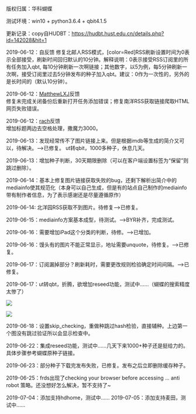 版权归属：华科蝴蝶

测试环境：win10 + python3.6.4  + qbit4.1.5

更新记录：copy自HUDBT：<https://hudbt.hust.edu.cn/details.php?id=142028&hit=1> 

2019-06-12：自反馈
修复北邮人RSS模式，[color=Red]RSS刷新设置时间为0表示全部接受，刷新时间回归默认的10分钟。解释说明：0表示接受RSS订阅里的所有任务加入qbt, 每10分钟刷新一次啊链接；其他数字，以5为例，每5分钟刷新一次啊，接受订阅里过去5分钟发布的种子加入qbt。建议：0作为一次性的，另外的是长时间的（默认10分钟）。

2019-06-12：[MatthewLXJ](https://hudbt.hust.edu.cn/userdetails.php?id=124176)反馈  
修复未完成关闭备份后重新打开任务添加错误；修复南洋RSS获取链接爬取HTML网页失败错误。

2019-06-12：[rach](https://hudbt.hust.edu.cn/userdetails.php?id=107055)反馈  
增加标题两边去空格处理，撒魔力3000。

2019-06-13：发现经常传不了图片链接上来。但是根据imdb等生成的简介又可以，待解决。——>已修复。
ut转qbit，1000多种子，休息几天。

2019-06-13：增加种子判断，30天期限删除（可以在客户端设置标签为“保留”则跳过删除）。

2019-06-14：基本上修复图片链接获取失败的bug，还剩下解析出简介中的mediainfo使其规范化（本身可以自己生成，但是有的站点自己制作的mediainfo带有制作者信息，为了表示感谢还是尽量遵循原作）

2019-06-14: 北洋园RSS获取不到图片。待修复——>已修复。

2019-06-15：mediainfo方案基本成型，待测试。——>BYR补齐，完成测试。

2019-06-16：需要增加iPad这个分类的判断，待修。——>已增加。

2019-06-16：馒头有的图片不能正常显示，地址需要unquote，待修复。——>已修复。

2019-06-17：订阅漏掉部分？刷新耗时，需要更改规则检验确定时间间隔。——>已修复。

2019-06-17：ut转qbt，折腾，欲增加reseed功能，测试中……（蝴蝶的搜索精度太惨了）

![](https://s2.ax1x.com/2019/06/17/VbJoRg.png)

![](https://s2.ax1x.com/2019/06/23/ZPWwlj.png)

2019-06-18：设置skip_checking，重做种跳过hash检验，直接辅种。上边第一个图没有跳过验证所以会显示检查中。

2019-06-22：集成reseed功能，测试中……几天下来1000+种子还是挺给力的。具体步骤参考蝴蝶原种子链接。

2019-06-23：部分种子下载完发布失败，已修复。发布之后立即删除缓存种子。

2019-06-25：frds出现了checking your browser before accessing ... anti robot 策略。还没想好怎么解决，暂不支持了~

2019-07-04：添加支持hdhome，测试中…… 
2019-07-05：添加支持麦田，测试中……
